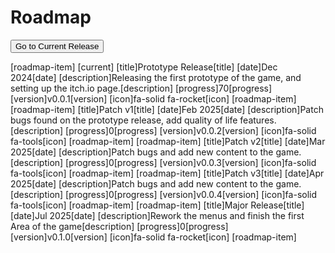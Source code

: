 # Roadmap
<button class="roadmap-btn" onclick="jumpToCurrent()">Go to Current Release</button>

<div class="roadmap-container"></div>
<!--Release Prototype-->
[roadmap-item]
  [current]
  [title]Prototype Release[title]
  [date]Dec 2024[date]
  [description]Releasing the first prototype of the game, and setting up the itch.io page.[description]
  [progress]70[progress]
  [version]v0.0.1[version]
  [icon]fa-solid fa-rocket[icon]
[roadmap-item]
<!--Patch Version 1-->
[roadmap-item]
  [title]Patch v1[title]
  [date]Feb 2025[date]
  [description]Patch bugs found on the prototype release, add quality of life features.[description]
  [progress]0[progress]
  [version]v0.0.2[version]
  [icon]fa-solid fa-tools[icon]
[roadmap-item]
<!--Patch Version 2-->
[roadmap-item]
  [title]Patch v2[title]
  [date]Mar 2025[date]
  [description]Patch bugs and add new content to the game.[description]
  [progress]0[progress]
  [version]v0.0.3[version]
  [icon]fa-solid fa-tools[icon]
[roadmap-item]
<!--Patch Version 3-->
[roadmap-item]
  [title]Patch v3[title]
  [date]Apr 2025[date]
  [description]Patch bugs and add new content to the game.[description]
  [progress]0[progress]
  [version]v0.0.4[version]
  [icon]fa-solid fa-tools[icon]
[roadmap-item]
<!--Major Prototype Release-->
[roadmap-item]
  [title]Major Release[title]
  [date]Jul 2025[date]
  [description]Rework the menus and finish the first Area of the game[description]
  [progress]0[progress]
  [version]v0.1.0[version]
  [icon]fa-solid fa-rocket[icon]
[roadmap-item]